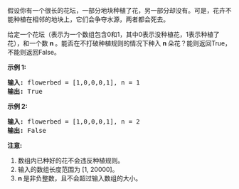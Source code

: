 <html>
 <body>
  <p>
   假设你有一个很长的花坛，一部分地块种植了花，另一部分却没有。可是，花卉不能种植在相邻的地块上，它们会争夺水源，两者都会死去。
  </p>
  <p>
   给定一个花坛（表示为一个数组包含0和1，其中0表示没种植花，1表示种植了花），和一个数
   <strong>
    n
   </strong>
   。能否在不打破种植规则的情况下种入
   <strong>
    n
   </strong>
   朵花？能则返回True，不能则返回False。
  </p>
  <p>
   <strong>
    示例 1:
   </strong>
  </p>
  <pre>
<strong>输入:</strong> flowerbed = [1,0,0,0,1], n = 1
<strong>输出:</strong> True
</pre>
  <p>
   <strong>
    示例 2:
   </strong>
  </p>
  <pre>
<strong>输入:</strong> flowerbed = [1,0,0,0,1], n = 2
<strong>输出:</strong> False
</pre>
  <p>
   <strong>
    注意:
   </strong>
  </p>
  <ol>
   <li>
    数组内已种好的花不会违反种植规则。
   </li>
   <li>
    输入的数组长度范围为 [1, 20000]。
   </li>
   <li>
    <strong>
     n
    </strong>
    是非负整数，且不会超过输入数组的大小。
   </li>
  </ol>
 </body>
</html>